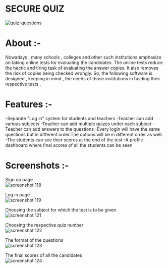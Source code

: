 #		<t><t>   SECURE   QUIZ
![quiz-questions](https://user-images.githubusercontent.com/46050294/50785566-17ea2400-12d7-11e9-810a-8c0aa5c6352b.jpg)


# About :-
Nowadays , many schools , colleges and other such institutions emphasize on taking online tests
for evaluating the candidates. The online tests reduce the hectic and tiring task of evaluating 
the answer copies. It also removes the risk of copies being checked wrongly. So, the following
software is designed , keeping in mind , the needs of those institutions in holding their 
respective tests .


# Features :-
-Separate "Log in" system for students and teachers
-Teacher can add various subjects
-Teacher can add multiple quizes under each subject
-Teacher can add answers to the questions
-Every login will have the same questions but in different order.The options will be in different order as well.
-The students can see thier scores at the end of the test
-A profile dashboard where final scores of all the students can be seen



# Screenshots :- 

Sign up page<br>
![screenshot 118](https://user-images.githubusercontent.com/46050294/50785908-035a5b80-12d8-11e9-9c66-21b90fe55863.png)

Log in page<br>
![screenshot 119](https://user-images.githubusercontent.com/46050294/50785978-33a1fa00-12d8-11e9-82b0-3c9ec328a54f.png)

Choosing the subject for which the test is to be given<br>
![screenshot 121](https://user-images.githubusercontent.com/46050294/50786076-7ebc0d00-12d8-11e9-964e-fd55f712239c.png)

Choosing the respective quiz number<br>
![screenshot 122](https://user-images.githubusercontent.com/46050294/50786127-aa3ef780-12d8-11e9-9b67-461f6cc14d99.png)

The format of the questions<br>
![screenshot 123](https://user-images.githubusercontent.com/46050294/50786179-c773c600-12d8-11e9-9a1b-0f857d727aec.png)

The final scores of all the candidates<br>
![screenshot 124](https://user-images.githubusercontent.com/46050294/50786246-f8ec9180-12d8-11e9-86a1-3f667a958957.png)





 

 

 

 








